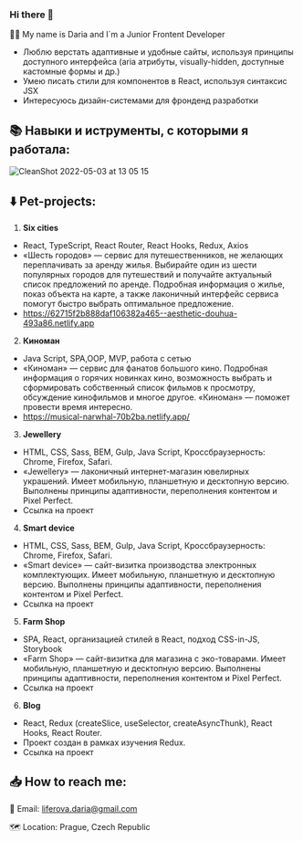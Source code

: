 <!--
**dliferova/dliferova** is a ✨ _special_ ✨ repository because its `README.md` (this file) appears on your GitHub profile.
-->

### Hi there 👋

:woman_technologist: My name is Daria and I`m a Junior Frontent Developer

+ Люблю верстать адаптивные и удобные сайты, используя принципы доступного интерфейса (aria атрибуты, visually-hidden, доступные кастомные формы и др.)
+ Умею писать стили для компонентов в React, используя синтаксис JSX 
+ Интересуюсь дизайн-системами для фронденд разработки

:books: Навыки и иструменты, с которыми я работала:
----

![CleanShot 2022-05-03 at 13 05 15](https://user-images.githubusercontent.com/53857604/166442502-1d412ca0-f962-42a1-a525-bc2f82af6826.png)

:arrow_down: Pet-projects:
----
1) __Six cities__
- React, TypeScript, React Router, React Hooks, Redux, Axios
- «Шесть городов» — сервис для путешественников, не желающих переплачивать за аренду жилья. Выбирайте один из шести популярных городов для путешествий и получайте актуальный список предложений по аренде. Подробная информация о жилье, показ объекта на карте, а также лаконичный интерфейс сервиса помогут быстро выбрать оптимальное предложение.
- https://62715f2b888daf106382a465--aesthetic-douhua-493a86.netlify.app

2) __Киноман__
- Java Script, SPA,OOP, MVP, работа с сетью
- «Киноман» — сервис для фанатов большого кино. Подробная информация о горячих новинках кино, возможность выбрать и сформировать собственный список фильмов к просмотру, обсуждение кинофильмов и многое другое. «Киноман» — поможет провести время интересно.
- https://musical-narwhal-70b2ba.netlify.app/

3) __Jewellery__
- HTML, CSS, Sass, BEM, Gulp, Java Script, Кроссбраузерность: Chrome, Firefox, Safari.
- «Jewellery» — лаконичный интернет-магазин ювелирных украшений. Имеет мобильную, планшетную и десктопную версию. Выполнены принципы адаптивности, переполнения контентом и Pixel Perfect.   
- Ссылка на проект

4) __Smart device__
- HTML, CSS, Sass, BEM, Gulp, Java Script, Кроссбраузерность: Chrome, Firefox, Safari.
- «Smart device» — сайт-визитка производства электронных комплектующих. Имеет мобильную, планшетную и десктопную версию. Выполнены принципы адаптивности, переполнения контентом и Pixel Perfect.   
- Ссылка на проект

5) __Farm Shop__
- SPA, React, организацией стилей в React, подход CSS-in-JS, Storybook
- «Farm Shop» — сайт-визитка для магазина с эко-товарами. Имеет мобильную, планшетную и десктопную версию. Выполнены принципы адаптивности, переполнения контентом и Pixel Perfect.  
- Ссылка на проект

6) __Blog__
- React, Redux (createSlice, useSelector, createAsyncThunk), React Hooks, React Router.
- Проект создан в рамках изучения Redux. 
- Ссылка на проект

:inbox_tray: How to reach me:
----
:email: Email: liferova.daria@gmail.com

:world_map: Location: Prague, Сzech Republic
